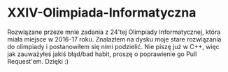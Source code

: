 # XXIV-Olimpiada-Informatyczna
Rozwiązane przeze mnie zadania z 24'tej Olimpiady Informatycznej, która miała miejsce w 2016-17 roku. Znalazłem na dysku moje stare rozwiązania do olimpiady i postanowiłem się nimi podzielić. Nie piszę już w C++, więc jak zauważyłeś jakiś błąd/bad habit, proszę o poprawienie go Pull Request'em. Dzięki :)
